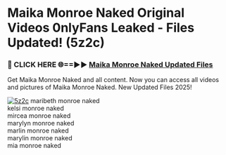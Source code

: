 # Maika Monroe Naked Original Videos 0nlyFans Leaked - Files Updated! (5z2c)

<h3>🔴 CLICK HERE 🌐==►► <a href="https://tinyurl.com/up5wt9bj" rel="nofollow">Maika Monroe Naked Updated Files</a></h3>

Get Maika Monroe Naked and all content. Now you can access all videos and pictures of Maika Monroe Naked. New Updated Files 2025!

[![5z2c](https://i.imgur.com/ABiUzMV.gif)](https://tinyurl.com/up5wt9bj)
maribeth monroe naked<br>
kelsi monroe naked<br>
mircea monroe naked<br>
marylyn monroe naked<br>
marlin monroe naked<br>
marylin monroe naked<br>
mia monroe naked